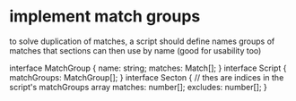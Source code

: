 # implement match groups

to solve duplication of matches, a script should define names groups of matches that sections can then use by name (good for usability too)

interface MatchGroup {
	name: string;
	matches: Match[];
}
interface Script {
	matchGroups: MatchGroup[];
}
interface Secton {
	// thes are indices in the script's matchGroups array
	matches: number[];
	excludes: number[];
}